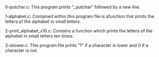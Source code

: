 0-putchar.c: This program prints "_putchar" followed by a new line.

1-alphabet.c: Contained within this program file is afunction that prints the letters of the alphabet in small letters.

2-print_alphabet_x10.c: Contains a function which prints the letters of the alphabet in small letters ten times.

3-islower.c: This program file prints "1" if a character is lower and 0 if a character is not.